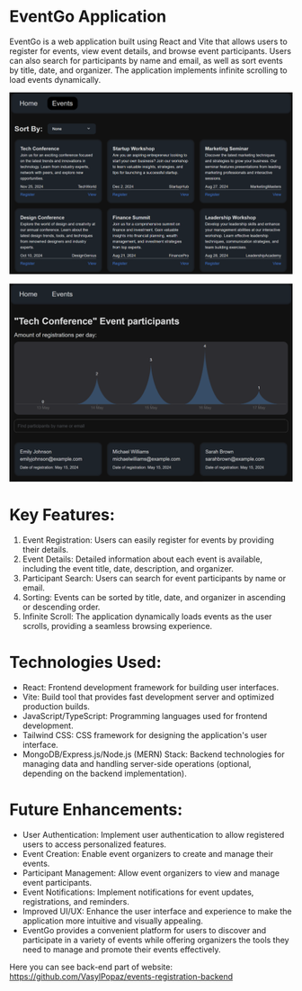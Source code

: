 # EventGo Application

EventGo is a web application built using React and Vite that allows users to register for events, view event details, and browse event participants. Users can also search for participants by name and email, as well as sort events by title, date, and organizer. The application implements infinite scrolling to load events dynamically.

![event-registration](/public/1.png)

![event-registration](/public/2.png)

# Key Features:

1. Event Registration: Users can easily register for events by providing their details.
2. Event Details: Detailed information about each event is available, including the event title, date, description, and organizer.
3. Participant Search: Users can search for event participants by name or email.
4. Sorting: Events can be sorted by title, date, and organizer in ascending or descending order.
5. Infinite Scroll: The application dynamically loads events as the user scrolls, providing a seamless browsing experience.

# Technologies Used:

- React: Frontend development framework for building user interfaces.
- Vite: Build tool that provides fast development server and optimized production builds.
- JavaScript/TypeScript: Programming languages used for frontend development.
- Tailwind CSS: CSS framework for designing the application's user interface.
- MongoDB/Express.js/Node.js (MERN) Stack: Backend technologies for managing data and handling server-side operations (optional, depending on the backend implementation).

# Future Enhancements:

- User Authentication: Implement user authentication to allow registered users to access personalized features.
- Event Creation: Enable event organizers to create and manage their events.
- Participant Management: Allow event organizers to view and manage event participants.
- Event Notifications: Implement notifications for event updates, registrations, and reminders.
- Improved UI/UX: Enhance the user interface and experience to make the application more intuitive and visually appealing.
- EventGo provides a convenient platform for users to discover and participate in a variety of events while offering organizers the tools they need to manage and promote their events effectively.

Here you can see back-end part of website: https://github.com/VasylPopaz/events-registration-backend
